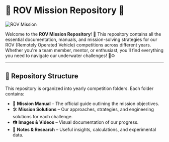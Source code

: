 # 🤖 ROV Mission Repository 🌊  

![ROV Mission](https://www.ecoptik.net/uploads/image/20230522/About_underwater_ROV..jpg)  

Welcome to the **ROV Mission Repository**! 🚀 This repository contains all the essential documentation, manuals, and mission-solving strategies for our ROV (Remotely Operated Vehicle) competitions across different years. Whether you're a team member, mentor, or enthusiast, you'll find everything you need to navigate our underwater challenges! 🌊⚙️  

---

## 📂 Repository Structure  

This repository is organized into yearly competition folders. Each folder contains:  

- 📜 **Mission Manual** – The official guide outlining the mission objectives.  
- 🛠️ **Mission Solutions** – Our approaches, strategies, and engineering solutions for each challenge.  
- 📷 **Images & Videos** – Visual documentation of our progress.  
- 📝 **Notes & Research** – Useful insights, calculations, and experimental data.  

